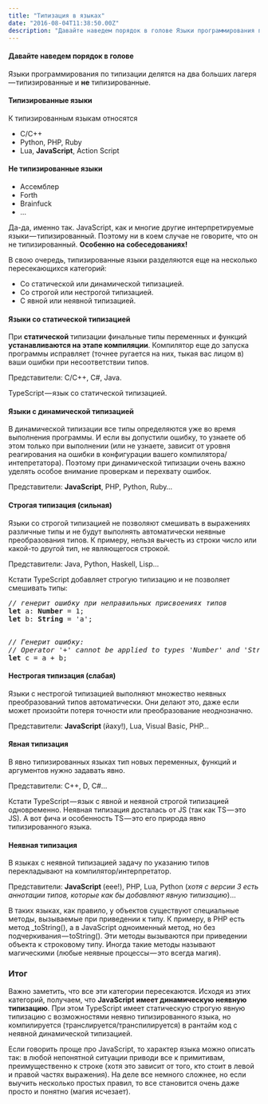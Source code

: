 ```yaml
---
title: "Типизация в языках"
date: "2016-08-04T11:38:50.00Z"
description: "Давайте наведем порядок в голове Языки программирования по типизации делятся на два больших лагеря — типизированные и не типизир"
---
```


<h4>Давайте наведем порядок в голове</h4>
<p>Языки программирования по типизации делятся на два больших лагеря — типизированные и <strong>не</strong> типизированные.</p>
<h4>Типизированные языки</h4>
<p>К типизированным языкам относятся</p>
<ul>
<li>C/C++</li>
<li>Python, PHP, Ruby</li>
<li>Lua, <strong>JavaScript</strong>, Action Script</li>
</ul>
<h4>Не типизированные языки</h4>
<ul>
<li>Ассемблер</li>
<li>Forth</li>
<li>Brainfuck</li>
<li>…</li>
</ul>
<p>Да-да, именно так. JavaScript, как и многие другие интерпретируемые языки — типизированный. Поэтому ни в коем случае не говорите, что он не типизированный. <strong>Особенно на собеседованиях!</strong></p>
<p>В свою очередь, типизированные языки разделяются еще на несколько пересекающихся категорий:</p>
<ul>
<li>Со статической или динамической типизацией.</li>
<li>Со строгой или нестрогой типизацией.</li>
<li>С явной или неявной типизацией.</li>
</ul>
<h4><strong>Языки со статической типизацией</strong></h4>
<p>При <strong>статической</strong> типизации финальные типы переменных и функций <strong>устанавливаются на этапе компиляции</strong>. Компилятор еще до запуска программы исправляет (точнее ругается на них, тыкая вас лицом в) ваши ошибки при несоответствии типов.</p>
<p>Представители: C/C++, C#, Java.</p>
<p>TypeScript — язык со статической типизацией.</p>
<h4><strong>Языки с динамической типизацией</strong></h4>
<p>В динамической типизации все типы определяются уже во время выполнения программы. И если вы допустили ошибку, то узнаете об этом только при выполнении (или не узнаете, зависит от уровня реагирования на ошибки в конфигурации вашего компилятора/интепретатора). Поэтому при динамической типизации очень важно уделять особое внимание проверкам и перехвату ошибок.</p>
<p>Представители: <strong>JavaScript</strong>, PHP, Python, Ruby…</p>
<h4><strong>Строгая типизация (сильная)</strong></h4>
<p>Языки со строгой типизацией не позволяют смешивать в выражениях различные типы и не будут выполнять автоматически неявные преобразования типов. К примеру, нельзя вычесть из строки число или какой-то другой тип, не являющегося строкой.</p>
<p>Представители: Java, Python, Haskell, Lisp…</p>
<p>Кстати TypeScript добавляет строгую типизацию и не позволяет смешивать типы:</p>
<pre><em>// генерит ошибку при неправильных присвоениях типов</em><br><strong>let</strong> a: <strong>Number</strong> = 1;<br><strong>let</strong> b: <strong>String</strong> = 'a';</pre>
<pre><em><br>// Генерит ошибку:<br>// Operator '+' cannot be applied to types 'Number' and 'String'.<br></em><strong>let</strong> c = a + b;</pre>
<h4><strong>Нестрогая типизация (слабая)</strong></h4>
<p>Языки с нестрогой типизацией выполняют множество неявных преобразований типов автоматически. Они делают это, даже если может произойти потеря точности или преобразование неоднозначно.</p>
<p>Представители: <strong>JavaScript </strong>(йаху!), Lua, Visual Basic, PHP…</p>
<h4><strong>Явная типизация</strong></h4>
<p>В явно типизированных языках тип новых переменных, функций и аргументов нужно задавать явно.</p>
<p>Представители: C++, D, C#…</p>
<p>Кстати TypeScript — язык с явной и неявной строгой типизацией одновременно. Неявная типизация досталась от JS (так как TS — это JS). А вот фича и особенность TS — это его природа явно типизированного языка.</p>
<h4><strong>Неявная типизация</strong></h4>
<p>В языках с неявной типизацией задачу по указанию типов перекладывают на компилятор/интерпретатор.</p>
<p>Представители: <strong>JavaScript </strong>(еее!), PHP, Lua, Python (<em>хотя с версии 3 есть аннотации типов, которые как бы добавляют явную типизацию</em>)…</p>
<p>В таких языках, как правило, у объектов существуют специальные методы, вызываемые при приведении к типу. К примеру, в PHP есть метод _toString(), а в JavaScript одноименный метод, но без подчеркивания — toString(). Эти методы вызываются при приведении объекта к строковому типу. Иногда такие методы называют магическими (любые неявные процессы — это всегда магия).</p>
<h3>Итог</h3>
<p>Важно заметить, что все эти категории пересекаются. Исходя из этих категорий, получаем, что <strong>JavaScript</strong> <strong>имеет динамическую неявную типизацию</strong>. При этом TypeScript имеет статическую строгую явную типизацию с возможностями неявно типизированного языка, но компилируется (транслируется/транспилируется) в рантайм код с неявной динамической типизацией.</p>
<p>Если говорить проще про JavaScript, то характер языка можно описать так: в любой непонятной ситуации приводи все к примитивам, преимущественно к строке (хотя это зависит от того, кто стоит в левой и правой частях выражения). На деле все немного сложнее, но если выучить несколько простых правил, то все становится очень даже просто и понятно (магия исчезает).


